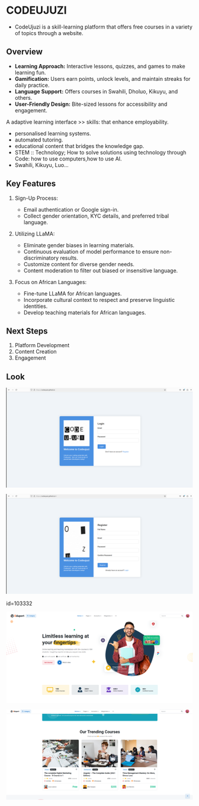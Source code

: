 # CODEUJUZI

+ CodeUjuzi is a skill-learning platform that offers free courses in a variety of
topics through a website.

##  Overview
+ **Learning Approach:** Interactive lessons, quizzes, and games to make learning fun.
+ **Gamification:** Users earn points, unlock levels, and maintain streaks for daily practice.
+ **Language Support:** Offers courses in Swahili, Dholuo, Kikuyu, and others.
+ **User-Friendly Design:** Bite-sized lessons for accessibility and engagement.

A adaptive learning interface >> skills: that enhance employability.
+ personalised learning systems.
+ automated tutoring.
+ educational content that bridges the knowledge gap.
+ STEM :: Technology; How to solve solutions using technology through Code: how to use computers,how to use AI.
+ Swahili, Kikuyu, Luo...

## Key Features

1. Sign-Up Process:
    - Email authentication or Google sign-in.
    - Collect gender orientation, KYC details, and preferred tribal language.

2. Utilizing LLaMA:
    - Eliminate gender biases in learning materials.
    - Continuous evaluation of model performance to ensure non-discriminatory results.
    - Customize content for diverse gender needs.
    - Content moderation to filter out biased or insensitive language.

3. Focus on African Languages:
    - Fine-tune LLaMA for African languages.
    - Incorporate cultural context to respect and preserve linguistic identities.
    - Develop teaching materials for African languages.


## Next Steps
1. Platform Development
2. Content Creation
3. Engagement

## Look
![LogIn Page](static/login.png)

![SIgnup Page](static/signup.png)

id=103332

![Front Page](static/frontpage.png)

![Reviews Page](static/reviewpage.png)
